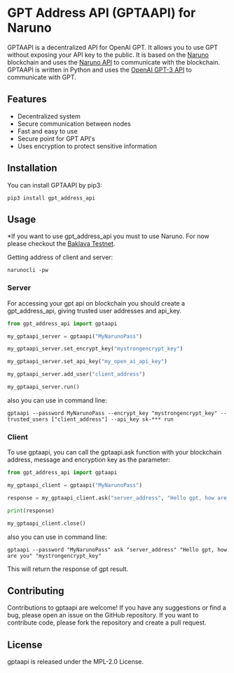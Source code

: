 # GPT Address API (GPTAAPI) for Naruno
GPTAAPI is a decentralized API for OpenAI GPT. It allows you to use GPT without exposing your API key to the public. It is based on the [Naruno](https://naruno.org/) blockchain and uses the [Naruno API](https://naruno.org/api/) to communicate with the blockchain. GPTAAPI is written in Python and uses the [OpenAI GPT-3 API](https://openai.com/blog/openai-api/) to communicate with GPT.

## Features
- Decentralized system
- Secure communication between nodes
- Fast and easy to use
- Secure point for GPT API's
- Uses encryption to protect sensitive information


## Installation
You can install GPTAAPI by pip3:

```console
pip3 install gpt_address_api
```

## Usage

*If you want to use gpt_address_api you must to use Naruno. For now please checkout the [Baklava Testnet](https://naruno.org/baklava-testnet/).

Getting address of client and server:
```console
narunocli -pw
```

### Server
For accessing your gpt api on blockchain you should create a gpt_address_api, giving trusted user addresses and api_key.

```python
from gpt_address_api import gptaapi

my_gptaapi_server = gptaapi("MyNarunoPass")

my_gptaapi_server.set_encrypt_key("mystrongencrypt_key")

my_gptaapi_server.set_api_key("my_open_ai_api_key")

my_gptaapi_server.add_user("client_address")

my_gptaapi_server.run()
```

also you can use in command line:
```console	
gptaapi --password MyNarunoPass --encrypt_key "mystrongencrypt_key" --trusted_users ["client_address"] --api_key sk-*** run
```

### Client
To use gptaapi, you can call the gptaapi.ask function with your blockchain address, message and encryption key as the parameter:

```python
from gpt_address_api import gptaapi

my_gptaapi_client = gptaapi("MyNarunoPass")

response = my_gptaapi_client.ask("server_address", "Hello gpt, how are you", "mystrongencrypt_key")

print(response)

my_gptaapi_client.close()
```

also you can use in command line:
```console	
gptaapi --password "MyNarunoPass" ask "server_address" "Hello gpt, how are you" "mystrongencrypt_key"
```


This will return the response of gpt result.

## Contributing
Contributions to gptaapi are welcome! If you have any suggestions or find a bug, please open an issue on the GitHub repository. If you want to contribute code, please fork the repository and create a pull request.

## License
gptaapi is released under the MPL-2.0 License.

